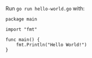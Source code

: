 Run `go run hello-world.go` with:

```
package main

import "fmt"

func main() {
	fmt.Println("Hello World!")
}

```
